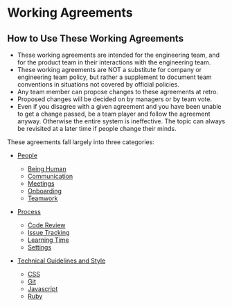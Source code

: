 # Working Agreements

## How to Use These Working Agreements

- These working agreements are intended for the engineering team, and for the
  product team in their interactions with the engineering team.
- These working agreements are NOT a substitute for company or engineering team
  policy, but rather a supplement to document team conventions in situations not
  covered by official policies.
- Any team member can propose changes to these agreements at retro.
- Proposed changes will be decided on by managers or by team vote.
- Even if you disagree with a given agreement and you have been unable to get a
  change passed, be a team player and follow the agreement anyway. Otherwise the
  entire system is ineffective. The topic can always be revisited at a later
  time if people change their minds.

These agreements fall largely into three categories:

+ [People](./people/README.md)
  + [Being Human](./people/Being-Human.md)
  + [Communication](./people/Communication.md)
  + [Meetings](./people/Meetings.md)
  + [Onboarding](./people/Onboarding.md)
  + [Teamwork](./people/Teamwork/README.md)

+ [Process](./process/README.md)
  + [Code Review](./process/Code-Review/README.md)
  + [Issue Tracking](./process/Issue-Tracking.md)
  + [Learning Time](./process/Learning-Time.md)
  + [Settings](./process/Settings.md)

+ [Technical Guidelines and Style](./code/README.md)
  + [CSS](./code/css/README.md)
  + [Git](./code/git/README.md)
  + [Javascript](./code/javascript/README.md)
  + [Ruby](./code/ruby/README.md)

